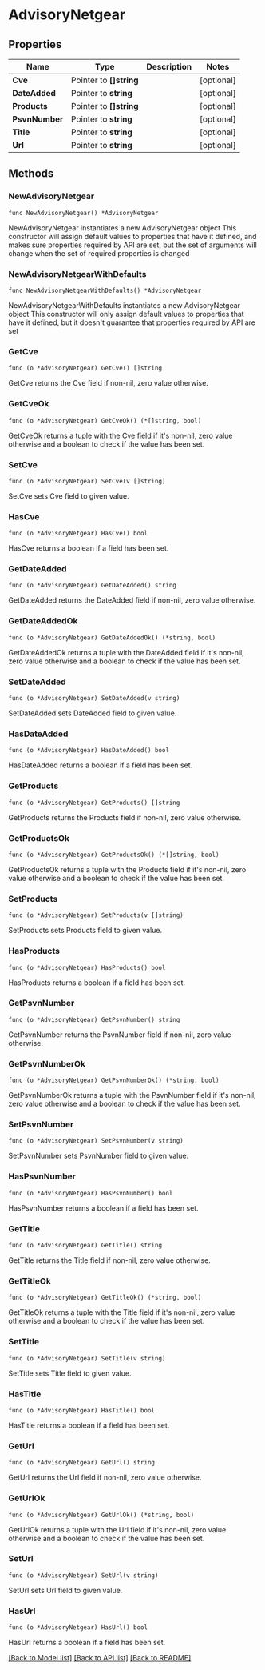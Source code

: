 # AdvisoryNetgear

## Properties

Name | Type | Description | Notes
------------ | ------------- | ------------- | -------------
**Cve** | Pointer to **[]string** |  | [optional] 
**DateAdded** | Pointer to **string** |  | [optional] 
**Products** | Pointer to **[]string** |  | [optional] 
**PsvnNumber** | Pointer to **string** |  | [optional] 
**Title** | Pointer to **string** |  | [optional] 
**Url** | Pointer to **string** |  | [optional] 

## Methods

### NewAdvisoryNetgear

`func NewAdvisoryNetgear() *AdvisoryNetgear`

NewAdvisoryNetgear instantiates a new AdvisoryNetgear object
This constructor will assign default values to properties that have it defined,
and makes sure properties required by API are set, but the set of arguments
will change when the set of required properties is changed

### NewAdvisoryNetgearWithDefaults

`func NewAdvisoryNetgearWithDefaults() *AdvisoryNetgear`

NewAdvisoryNetgearWithDefaults instantiates a new AdvisoryNetgear object
This constructor will only assign default values to properties that have it defined,
but it doesn't guarantee that properties required by API are set

### GetCve

`func (o *AdvisoryNetgear) GetCve() []string`

GetCve returns the Cve field if non-nil, zero value otherwise.

### GetCveOk

`func (o *AdvisoryNetgear) GetCveOk() (*[]string, bool)`

GetCveOk returns a tuple with the Cve field if it's non-nil, zero value otherwise
and a boolean to check if the value has been set.

### SetCve

`func (o *AdvisoryNetgear) SetCve(v []string)`

SetCve sets Cve field to given value.

### HasCve

`func (o *AdvisoryNetgear) HasCve() bool`

HasCve returns a boolean if a field has been set.

### GetDateAdded

`func (o *AdvisoryNetgear) GetDateAdded() string`

GetDateAdded returns the DateAdded field if non-nil, zero value otherwise.

### GetDateAddedOk

`func (o *AdvisoryNetgear) GetDateAddedOk() (*string, bool)`

GetDateAddedOk returns a tuple with the DateAdded field if it's non-nil, zero value otherwise
and a boolean to check if the value has been set.

### SetDateAdded

`func (o *AdvisoryNetgear) SetDateAdded(v string)`

SetDateAdded sets DateAdded field to given value.

### HasDateAdded

`func (o *AdvisoryNetgear) HasDateAdded() bool`

HasDateAdded returns a boolean if a field has been set.

### GetProducts

`func (o *AdvisoryNetgear) GetProducts() []string`

GetProducts returns the Products field if non-nil, zero value otherwise.

### GetProductsOk

`func (o *AdvisoryNetgear) GetProductsOk() (*[]string, bool)`

GetProductsOk returns a tuple with the Products field if it's non-nil, zero value otherwise
and a boolean to check if the value has been set.

### SetProducts

`func (o *AdvisoryNetgear) SetProducts(v []string)`

SetProducts sets Products field to given value.

### HasProducts

`func (o *AdvisoryNetgear) HasProducts() bool`

HasProducts returns a boolean if a field has been set.

### GetPsvnNumber

`func (o *AdvisoryNetgear) GetPsvnNumber() string`

GetPsvnNumber returns the PsvnNumber field if non-nil, zero value otherwise.

### GetPsvnNumberOk

`func (o *AdvisoryNetgear) GetPsvnNumberOk() (*string, bool)`

GetPsvnNumberOk returns a tuple with the PsvnNumber field if it's non-nil, zero value otherwise
and a boolean to check if the value has been set.

### SetPsvnNumber

`func (o *AdvisoryNetgear) SetPsvnNumber(v string)`

SetPsvnNumber sets PsvnNumber field to given value.

### HasPsvnNumber

`func (o *AdvisoryNetgear) HasPsvnNumber() bool`

HasPsvnNumber returns a boolean if a field has been set.

### GetTitle

`func (o *AdvisoryNetgear) GetTitle() string`

GetTitle returns the Title field if non-nil, zero value otherwise.

### GetTitleOk

`func (o *AdvisoryNetgear) GetTitleOk() (*string, bool)`

GetTitleOk returns a tuple with the Title field if it's non-nil, zero value otherwise
and a boolean to check if the value has been set.

### SetTitle

`func (o *AdvisoryNetgear) SetTitle(v string)`

SetTitle sets Title field to given value.

### HasTitle

`func (o *AdvisoryNetgear) HasTitle() bool`

HasTitle returns a boolean if a field has been set.

### GetUrl

`func (o *AdvisoryNetgear) GetUrl() string`

GetUrl returns the Url field if non-nil, zero value otherwise.

### GetUrlOk

`func (o *AdvisoryNetgear) GetUrlOk() (*string, bool)`

GetUrlOk returns a tuple with the Url field if it's non-nil, zero value otherwise
and a boolean to check if the value has been set.

### SetUrl

`func (o *AdvisoryNetgear) SetUrl(v string)`

SetUrl sets Url field to given value.

### HasUrl

`func (o *AdvisoryNetgear) HasUrl() bool`

HasUrl returns a boolean if a field has been set.


[[Back to Model list]](../README.md#documentation-for-models) [[Back to API list]](../README.md#documentation-for-api-endpoints) [[Back to README]](../README.md)


